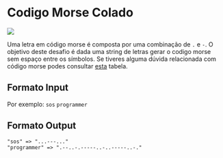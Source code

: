 # Codigo Morse Colado
![](https://img.shields.io/badge/-EASY-easy.svg?style=for-the-badge)

Uma letra em código morse é composta por uma combinação de `.` e `-`.
O objetivo deste desafio é dada uma string de letras gerar o codigo morse sem espaço entre os símbolos.
Se tiveres alguma dúvida relacionada com código morse podes consultar [esta](https://duckduckgo.com/?q=tabela+de+codigo+morse&t=brave&iax=images&ia=images&iai=https%3A%2F%2F3.bp.blogspot.com%2F-tRcbVmFJHyU%2FVCcNrC3fHaI%2FAAAAAAAABGU%2FttXSLFTvyog%2Fs1600%2Fcodigo%252Bmorse.jpg) tabela.
## Formato Input
Por exemplo:
`sos`
`programmer`

## Formato Output

```
"sos" => "...---..."
"programmer" => ".--..-.-----..-..-----..-."
```


